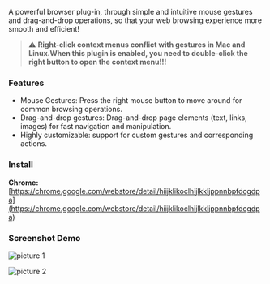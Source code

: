 A powerful browser plug-in, through simple and intuitive mouse gestures and drag-and-drop operations, so that your web browsing experience more smooth and efficient!

> ⚠️ **Right-click context menus conflict with gestures in Mac and Linux.When this plugin is enabled, you need to double-click the right button to open the context menu!!!**

### Features

- Mouse Gestures: Press the right mouse button to move around for common browsing operations.
- Drag-and-drop gestures: Drag-and-drop page elements (text, links, images) for fast navigation and manipulation.
- Highly customizable: support for custom gestures and corresponding actions.

### Install

**Chrome:** [https://chrome.google.com/webstore/detail/hiijklikoclhijlkkljppnnbpfdcgdpa](https://chrome.google.com/webstore/detail/hiijklikoclhijlkkljppnnbpfdcgdpa)

### Screenshot Demo

![picture 1](https://github.com/user-attachments/assets/776e0e81-c271-47b6-8edf-af10f7db72f7)

![picture 2](https://github.com/user-attachments/assets/617cef87-6628-4e94-992e-35ceab4d2097)
